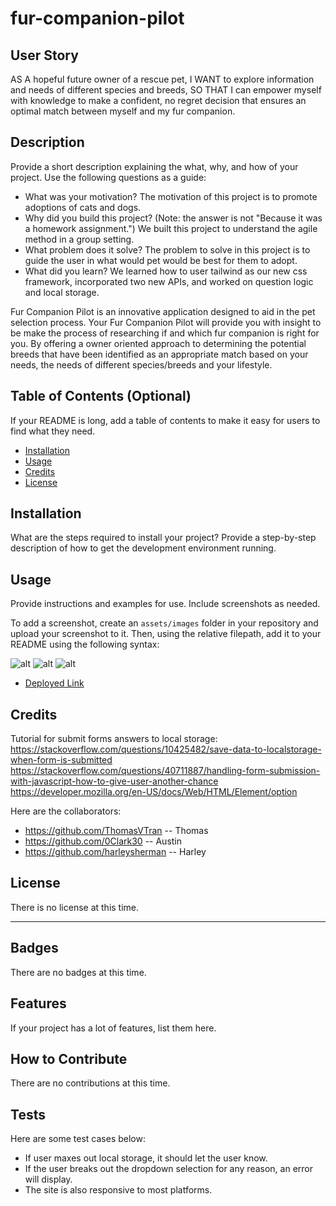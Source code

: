 # fur-companion-pilot

## User Story

AS A hopeful future owner of a rescue pet,
I WANT to explore information and needs of different species and breeds,
SO THAT I can empower myself with knowledge to make a confident, no regret decision that ensures an optimal match between myself and my fur companion.

## Description

Provide a short description explaining the what, why, and how of your project. Use the following questions as a guide:

- What was your motivation? The motivation of this project is to promote adoptions of cats and dogs.
- Why did you build this project? (Note: the answer is not "Because it was a homework assignment.") We built this project to understand the agile method in a group setting.
- What problem does it solve? The problem to solve in this project is to guide the user in what would pet would be best for them to adopt.
- What did you learn? We learned how to user tailwind as our new css framework, incorporated two new APIs, and worked on question logic and local storage.

Fur Companion Pilot is an innovative application designed to aid in the pet selection process. Your Fur Companion Pilot will provide you with insight to be make the process of researching if and which fur companion is right for you. By offering a owner oriented approach to determining the potential breeds that have been identified as an appropriate match based on your needs, the needs of different species/breeds and your lifestyle.

## Table of Contents (Optional)

If your README is long, add a table of contents to make it easy for users to find what they need.

- [Installation](#installation)
- [Usage](#usage)
- [Credits](#credits)
- [License](#license)

## Installation

What are the steps required to install your project? Provide a step-by-step description of how to get the development environment running.

## Usage

Provide instructions and examples for use. Include screenshots as needed.

To add a screenshot, create an `assets/images` folder in your repository and upload your screenshot to it. Then, using the relative filepath, add it to your README using the following syntax:

![alt](assets/images/Fur-companion-pilot-home.png)
![alt](assets/images/Fur-companion-pilot-Cat-result.png)
![alt](assets/images/Fur-companion-pilot-Dog-result.png)

- [Deployed Link](https://harleysherman.github.io/fur-companion-pilot/)

## Credits

Tutorial for submit forms answers to local storage:
https://stackoverflow.com/questions/10425482/save-data-to-localstorage-when-form-is-submitted
https://stackoverflow.com/questions/40711887/handling-form-submission-with-javascript-how-to-give-user-another-chance
https://developer.mozilla.org/en-US/docs/Web/HTML/Element/option

Here are the collaborators:
- https://github.com/ThomasVTran -- Thomas
- https://github.com/0Clark30 -- Austin
- https://github.com/harleysherman -- Harley

## License

There is no license at this time.

---

## Badges

There are no badges at this time.

## Features

If your project has a lot of features, list them here.

## How to Contribute

There are no contributions at this time.

## Tests

Here are some test cases below:
- If user maxes out local storage, it should let the user know.
- If the user breaks out the dropdown selection for any reason, an error will display.
- The site is also responsive to most platforms.

